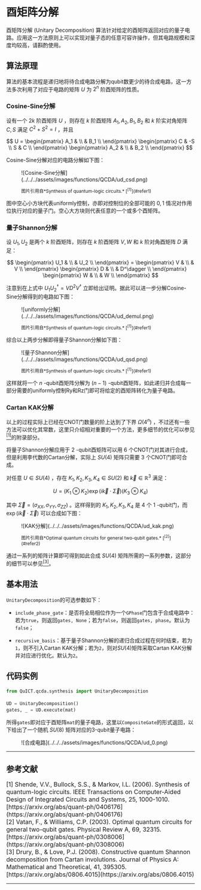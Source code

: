 # 酉矩阵分解

酉矩阵分解 (Unitary Decomposition) 算法针对给定的酉矩阵返回对应的量子电路。应用这一方法原则上可以实现对量子态的任意可容许操作，但其电路规模和深度均较高，请斟酌使用。

## 算法原理

算法的基本流程是递归地将待合成电路分解为qubit数更少的待合成电路，这一方法多次利用了对应于电路的矩阵 $U$ 为 $2^n$ 阶酉矩阵的性质。

### Cosine-Sine分解

设有一个 $2k$ 阶酉矩阵 $U$ ，则存在 $k$ 阶酉矩阵 $A_1, A_2, B_1, B_2$ 和 $k$ 阶实对角矩阵 $C, S$ 满足 $C^2 + S^2 = I$ ，并且

$$
U = \begin{pmatrix}
A_1 & \\
 & B_1 \\
\end{pmatrix}
\begin{pmatrix}
C & -S \\
S & C \\
\end{pmatrix}
\begin{pmatrix}
A_2 & \\
 & B_2 \\
\end{pmatrix}
$$

Cosine-Sine分解对应的电路分解如下图：

<figure markdown>
![Cosine-Sine分解](../../../assets/images/functions/QCDA/ud_csd.png)
<p markdown="1" style="font-size:12px;"> 图片引用自*Synthesis of quantum-logic circuits.* [<sup>[1]</sup>](#refer1)
</figure>

图中空心小方块代表uniformly控制，亦即对控制位的全部可能的 $0, 1$ 情况对作用位执行对应的量子门。空心大方块则代表任意的一个或多个酉矩阵。

### 量子Shannon分解

设 $U_1, U_2$ 是两个 $k$ 阶酉矩阵，则存在 $k$ 阶酉矩阵 $V, W$ 和 $k$ 阶对角酉矩阵 $D$ 满足：

$$
\begin{pmatrix}
U_1 & \\
 & U_2 \\
\end{pmatrix} = \begin{pmatrix}
V & \\
 & V \\
\end{pmatrix}
\begin{pmatrix}
D & \\
 & D^\dagger \\
\end{pmatrix}
\begin{pmatrix}
W & \\
 & W \\
\end{pmatrix}
$$

注意到在上式中 $U_1 U_2^\dagger = V D^2 V^\dagger$ 立即给出证明。据此可以进一步分解Cosine-Sine分解得到的电路如下图：

<figure markdown>
![uniformly分解](../../../assets/images/functions/QCDA/ud_demul.png)
<p markdown="1" style="font-size:12px;"> 图片引用自*Synthesis of quantum-logic circuits.* [<sup>[1]</sup>](#refer1)
</figure>

综合以上两步分解即得量子Shannon分解如下图：

<figure markdown>
![量子Shannon分解](../../../assets/images/functions/QCDA/ud_qsd.png)
<p markdown="1" style="font-size:12px;"> 图片引用自*Synthesis of quantum-logic circuits.* [<sup>[1]</sup>](#refer1)
</figure>

这样就将一个 $n$ -qubit酉矩阵分解为 $(n-1)$ -qubit酉矩阵，如此递归并合成每一部分需要的uniformly控制Ry和Rz门即可将给定的酉矩阵转化为量子电路。

### Cartan KAK分解

以上的过程实际上已经在CNOT门数量的阶上达到了下界 $\Omega(4^n)$ ，不过还有一些方法可以优化其常数，这里只介绍相对重要的一个方法，更多细节的优化可以参见[<sup>[1]</sup>](#refer1)的附录部分。

将量子Shannon分解应用于 $2$ -qubit酉矩阵可以用 $6$ 个CNOT门对其进行合成，但是利用李代数的Cartan分解，实际上 $SU(4)$ 矩阵只需要 $3$ 个CNOT门即可合成。

对任意 $U\in SU(4)$ ，存在 $K_1, K_2, K_3, K_4\in SU(2)$ 和 $\vec{k}\in \mathbb{R}^3$ 满足：

$$
U = (K_1 \otimes K_2)
\exp(i\vec{k}\cdot\vec{\Sigma})
(K_3 \otimes K_4)
$$

其中 $\vec{\Sigma} = (\sigma_{XX}, \sigma_{YY}, \sigma_{ZZ})$ 。这样得到的 $K_1, K_2, K_3, K_4$ 是 $4$ 个 $1$ -qubit门，而 $\exp(i\vec{k}\cdot\vec{\Sigma})$ 可以合成如下图：

<figure markdown>
![KAK分解](../../../assets/images/functions/QCDA/ud_kak.png)
<p markdown="1" style="font-size:12px;"> 图片引用自*Optimal quantum circuits for general two-qubit gates.* [<sup>[2]</sup>](#refer2)
</figure>

通过一系列的矩阵计算即可得到如此合成 $SU(4)$ 矩阵所需的一系列参数，这部分的细节可以参见[<sup>[3]</sup>](#refer3)。

## 基本用法

`UnitaryDecomposition`的可选参数如下：

- `include_phase_gate`：是否将全局相位作为一个`GPhase`门包含于合成电路中：若为`true`，则返回`gates, None`；若为`false`，则返回`gates, phase`。默认为`false`；

- `recursive_basis`：基于量子Shannon分解的递归合成过程在何时结束，若为`1`，则不引入Cartan KAK分解；若为`2`，则对$SU(4)$矩阵采取Cartan KAK分解并对应进行优化。默认为`2`。

## 代码实例

``` python
from QuICT.qcda.synthesis import UnitaryDecomposition

UD = UnitaryDecomposition()
gates, _ = UD.execute(mat)
```

所得`gates`即对应于酉矩阵`mat`的量子电路，这里以`CompositeGate`的形式返回，以下给出了一个随机 $SU(8)$ 矩阵对应的3-qubit量子电路：

<figure markdown>
![合成电路](../../../assets/images/functions/QCDA/ud_0.png)
</figure>

---

## 参考文献

<div id="refer1"></div>
<font size=3>
[1] Shende, V.V., Bullock, S.S., & Markov, I.L. (2006). Synthesis of quantum-logic circuits. IEEE Transactions on Computer-Aided Design of Integrated Circuits and Systems, 25, 1000-1010. [https://arxiv.org/abs/quant-ph/0406176](https://arxiv.org/abs/quant-ph/0406176)
</font>

<div id="refer2"></div>
<font size=3>
[2] Vatan, F., & Williams, C.P. (2003). Optimal quantum circuits for general two-qubit gates. Physical Review A, 69, 32315. [https://arxiv.org/abs/quant-ph/0308006](https://arxiv.org/abs/quant-ph/0308006)
</font>

<div id="refer3"></div>
<font size=3>
[3] Drury, B., & Love, P.J. (2008). Constructive quantum Shannon decomposition from Cartan involutions. Journal of Physics A: Mathematical and Theoretical, 41, 395305. [https://arxiv.org/abs/0806.4015](https://arxiv.org/abs/0806.4015)
</font>

---
